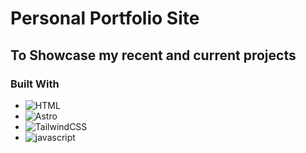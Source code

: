 # Personal Portfolio Site

## To Showcase my recent and current projects

### Built With

- ![HTML](https://img.shields.io/badge/html-E34F26?style=for-the-badge&logo=html5&logoColor=white)
- ![Astro](https://img.shields.io/badge/astro-BC52EE?style=for-the-badge&logo=astro&logoColor=white)
- ![TailwindCSS](https://img.shields.io/badge/tailwindcss-06B6D4?style=for-the-badge&logo=tailwindcss&logoColor=white)
- ![javascript](https://img.shields.io/badge/javascript-%23f7df1e.svg?style=for-the-badge&logo=javascript&logoColor=white)
